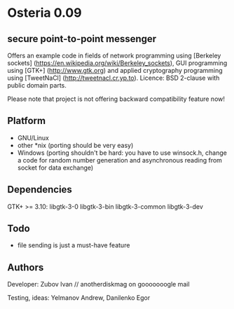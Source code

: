 # Osteria 0.09
## secure point-to-point messenger
Offers an example code in fields of network programming using [Berkeley sockets] (https://en.wikipedia.org/wiki/Berkeley_sockets), GUI programming using [GTK+] (http://www.gtk.org) and applied cryptography programming using [TweetNaCl] (http://tweetnacl.cr.yp.to).
Licence: BSD 2-clause with public domain parts.

Please note that project is not offering backward compatibility feature now!

## Platform
* GNU/Linux
* other *nix (porting should be very easy)
* Windows (porting shouldn't be hard: you have to use winsock.h, change a code for random number generation and asynchronous reading from socket for data exchange)

## Dependencies
GTK+ >= 3.10: libgtk-3-0 libgtk-3-bin libgtk-3-common libgtk-3-dev

## Todo
* file sending is just a must-have feature

## Authors
Developer: Zubov Ivan // anotherdiskmag on gooooooogle mail

Testing, ideas: Yelmanov Andrew, Danilenko Egor
